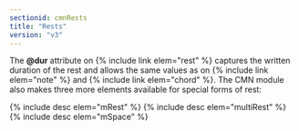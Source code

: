 ```yaml
---
sectionid: cmnRests
title: "Rests"
version: "v3"
---
```


The **@dur** attribute on {% include link elem="rest" %} captures the written duration of the rest and allows the same values as on {% include link elem="note" %} and {% include link elem="chord" %}. The CMN module also makes three more elements available for special forms of rest:

{% include desc elem="mRest" %} 
{% include desc elem="multiRest" %} 
{% include desc elem="mSpace" %} 

